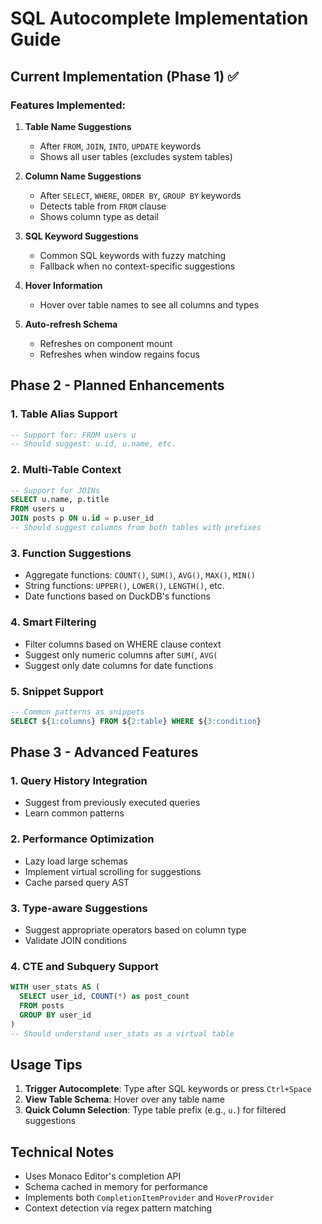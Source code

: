 # SQL Autocomplete Implementation Guide

## Current Implementation (Phase 1) ✅

### Features Implemented:
1. **Table Name Suggestions**
   - After `FROM`, `JOIN`, `INTO`, `UPDATE` keywords
   - Shows all user tables (excludes system tables)

2. **Column Name Suggestions**
   - After `SELECT`, `WHERE`, `ORDER BY`, `GROUP BY` keywords
   - Detects table from `FROM` clause
   - Shows column type as detail

3. **SQL Keyword Suggestions**
   - Common SQL keywords with fuzzy matching
   - Fallback when no context-specific suggestions

4. **Hover Information**
   - Hover over table names to see all columns and types

5. **Auto-refresh Schema**
   - Refreshes on component mount
   - Refreshes when window regains focus

## Phase 2 - Planned Enhancements

### 1. **Table Alias Support**
```sql
-- Support for: FROM users u
-- Should suggest: u.id, u.name, etc.
```

### 2. **Multi-Table Context**
```sql
-- Support for JOINs
SELECT u.name, p.title 
FROM users u 
JOIN posts p ON u.id = p.user_id
-- Should suggest columns from both tables with prefixes
```

### 3. **Function Suggestions**
- Aggregate functions: `COUNT()`, `SUM()`, `AVG()`, `MAX()`, `MIN()`
- String functions: `UPPER()`, `LOWER()`, `LENGTH()`, etc.
- Date functions based on DuckDB's functions

### 4. **Smart Filtering**
- Filter columns based on WHERE clause context
- Suggest only numeric columns after `SUM(`, `AVG(`
- Suggest only date columns for date functions

### 5. **Snippet Support**
```sql
-- Common patterns as snippets
SELECT ${1:columns} FROM ${2:table} WHERE ${3:condition}
```

## Phase 3 - Advanced Features

### 1. **Query History Integration**
- Suggest from previously executed queries
- Learn common patterns

### 2. **Performance Optimization**
- Lazy load large schemas
- Implement virtual scrolling for suggestions
- Cache parsed query AST

### 3. **Type-aware Suggestions**
- Suggest appropriate operators based on column type
- Validate JOIN conditions

### 4. **CTE and Subquery Support**
```sql
WITH user_stats AS (
  SELECT user_id, COUNT(*) as post_count
  FROM posts
  GROUP BY user_id
)
-- Should understand user_stats as a virtual table
```

## Usage Tips

1. **Trigger Autocomplete**: Type after SQL keywords or press `Ctrl+Space`
2. **View Table Schema**: Hover over any table name
3. **Quick Column Selection**: Type table prefix (e.g., `u.`) for filtered suggestions

## Technical Notes

- Uses Monaco Editor's completion API
- Schema cached in memory for performance
- Implements both `CompletionItemProvider` and `HoverProvider`
- Context detection via regex pattern matching
